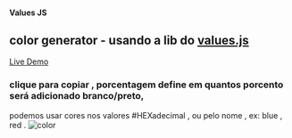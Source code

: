 #### Values JS


## color generator - usando a lib do  [values.js](https://github.com/noeldelgado/values.js)


[Live Demo](https://app.netlify.com/sites/color-generator-z/settings/general)

### clique para copiar , porcentagem define em quantos porcento será adicionado branco/preto, 
podemos usar cores nos valores #HEXadecimal , ou pelo nome , ex: blue , red .
![color](https://user-images.githubusercontent.com/62390902/103243515-de35dc00-4938-11eb-8456-1a2805b7fea0.PNG)




